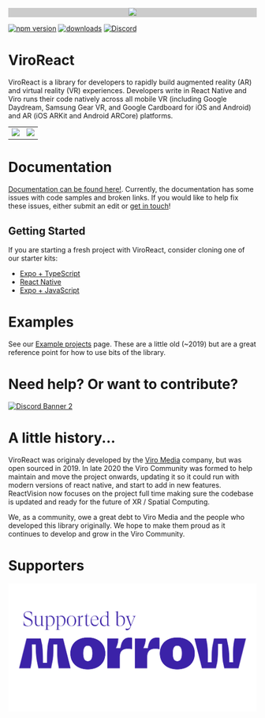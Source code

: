 <p align="center" style="background-color: #CCCCCC;">
  <a href="https://www.reactvision.org/">
    <img src="../viro/public/icons/NVLogo.png">
  </a>
</p>

[![npm version](https://img.shields.io/npm/v/@reactvision/react-viro)](https://www.npmjs.com/package/@reactvision/react-viro)
[![downloads](https://img.shields.io/npm/dm/@reactvision/react-viro?color=purple)](https://www.npmjs.com/package/@reactvision/react-viro)
[![Discord](https://img.shields.io/discord/774471080713781259?label=Discord)](https://discord.gg/H3ksm5NhzT)

# ViroReact

ViroReact is a library for developers to rapidly build augmented reality (AR) and virtual reality (VR) experiences. Developers write in React Native and Viro runs their code natively across all mobile VR (including Google Daydream, Samsung Gear VR, and Google Cardboard for iOS and Android) and AR (iOS ARKit and Android ARCore) platforms.

<table>
  <tr>
    <td align="center">
      <img height="200" src="https://raw.githubusercontent.com/viromedia/viro/master/code-samples/js/ARCarDemo/viro_car_marker_demo.gif">
    </td>
    <td align="center">
      <img height="200" src="https://github.com/ViroCommunity/viro/assets/430272/b153b8e4-7b40-4197-b05b-dd1eb1566102">
    </td>
  </tr>
</table>

# Documentation

[Documentation can be found here!](https://viro-community.readme.io/docs/overview). Currently, the documentation has some issues with code samples and broken links. If you would like to help fix these issues, either submit an edit or [get in touch](https://discord.gg/H3ksm5NhzT)!

## Getting Started

If you are starting a fresh project with ViroReact, consider cloning one of our starter kits:

- [Expo + TypeScript](https://github.com/ReactVision/expo-starter-kit-typescript)
- [React Native](https://github.com/ReactVision/starter-kit)
- [Expo + JavaScript](https://github.com/ReactVision/expo-starter-kit)

# Examples

See our [Example projects](https://viro-community.readme.io/docs/examples) page. These are a little old (~2019) but are a great reference point for how to use bits of the library.

# Need help? Or want to contribute?

<a href="https://discord.gg/H3ksm5NhzT">
   <img src="https://discordapp.com/api/guilds/774471080713781259/widget.png?style=banner2" alt="Discord Banner 2"/>
</a>

# A little history...

ViroReact was originaly developed by the [Viro Media](http://www.viromedia.com/) company, but was open sourced in 2019. In late 2020 the Viro Community was formed to help maintain and move the project onwards, updating it so it could run with modern versions of react native, and start to add in new features. ReactVision now focuses on the project full time making sure the codebase is updated and ready for the future of XR / Spatial Computing.

We, as a community, owe a great debt to Viro Media and the people who developed this library originally. We hope to make them proud as it continues to develop and grow in the Viro Community.

# Supporters

<p align="center">
  <a href="https://themorrow.digital/">
    <img src="readmes/morrow-supporter.png" alt="Morrow">
  </a>
</p>
